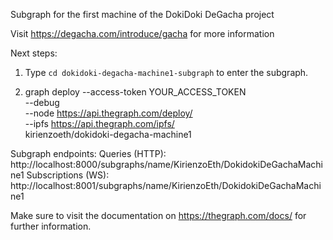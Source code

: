 Subgraph for the first machine of the DokiDoki DeGacha project

Visit https://degacha.com/introduce/gacha for more information

Next steps:

  1. Type `cd dokidoki-degacha-machine1-subgraph` to enter the subgraph.

  2. graph deploy --access-token YOUR_ACCESS_TOKEN \
    --debug \
    --node https://api.thegraph.com/deploy/ \
    --ipfs https://api.thegraph.com/ipfs/ \
    kirienzoeth/dokidoki-degacha-machine1

Subgraph endpoints:
Queries (HTTP):     http://localhost:8000/subgraphs/name/KirienzoEth/DokidokiDeGachaMachine1
Subscriptions (WS): http://localhost:8001/subgraphs/name/KirienzoEth/DokidokiDeGachaMachine1

Make sure to visit the documentation on https://thegraph.com/docs/ for further information.